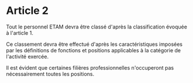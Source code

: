 # Article 2

Tout le personnel ETAM devra être classé d'après la classification évoquée à l'article 1.

Ce classement devra être effectué d'après les caractéristiques imposées par les définitions de fonctions et positions applicables à la catégorie de l'activité exercée.

Il est évident que certaines filières professionnelles n'occuperont pas nécessairement toutes les positions.


